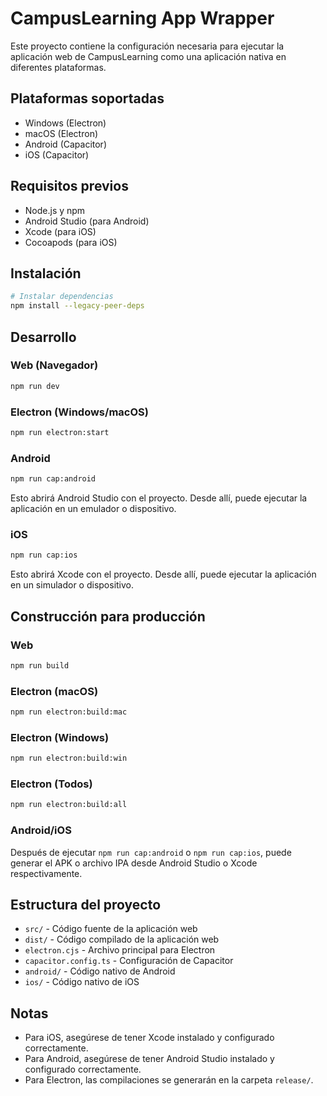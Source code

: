 # CampusLearning App Wrapper

Este proyecto contiene la configuración necesaria para ejecutar la aplicación web de CampusLearning como una aplicación nativa en diferentes plataformas.

## Plataformas soportadas

- Windows (Electron)
- macOS (Electron)
- Android (Capacitor)
- iOS (Capacitor)

## Requisitos previos

- Node.js y npm
- Android Studio (para Android)
- Xcode (para iOS)
- Cocoapods (para iOS)

## Instalación

```bash
# Instalar dependencias
npm install --legacy-peer-deps
```

## Desarrollo

### Web (Navegador)
```bash
npm run dev
```

### Electron (Windows/macOS)
```bash
npm run electron:start
```

### Android
```bash
npm run cap:android
```
Esto abrirá Android Studio con el proyecto. Desde allí, puede ejecutar la aplicación en un emulador o dispositivo.

### iOS
```bash
npm run cap:ios
```
Esto abrirá Xcode con el proyecto. Desde allí, puede ejecutar la aplicación en un simulador o dispositivo.

## Construcción para producción

### Web
```bash
npm run build
```

### Electron (macOS)
```bash
npm run electron:build:mac
```

### Electron (Windows)
```bash
npm run electron:build:win
```

### Electron (Todos)
```bash
npm run electron:build:all
```

### Android/iOS
Después de ejecutar `npm run cap:android` o `npm run cap:ios`, puede generar el APK o archivo IPA desde Android Studio o Xcode respectivamente.

## Estructura del proyecto

- `src/` - Código fuente de la aplicación web
- `dist/` - Código compilado de la aplicación web
- `electron.cjs` - Archivo principal para Electron
- `capacitor.config.ts` - Configuración de Capacitor
- `android/` - Código nativo de Android
- `ios/` - Código nativo de iOS

## Notas

- Para iOS, asegúrese de tener Xcode instalado y configurado correctamente.
- Para Android, asegúrese de tener Android Studio instalado y configurado correctamente.
- Para Electron, las compilaciones se generarán en la carpeta `release/`. 